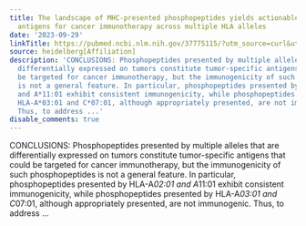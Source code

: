 ```yaml
---
title: The landscape of MHC-presented phosphopeptides yields actionable shared tumor
  antigens for cancer immunotherapy across multiple HLA alleles
date: '2023-09-29'
linkTitle: https://pubmed.ncbi.nlm.nih.gov/37775115/?utm_source=curl&utm_medium=rss&utm_campaign=pubmed-2&utm_content=1FakS-2QOkCT8HsMOQP1bCRQ4YzyumYOmxmF0moLsQ3dFB1E9V&fc=20220326224207&ff=20230930180856&v=2.17.9.post6+86293ac
source: heidelberg[Affiliation]
description: 'CONCLUSIONS: Phosphopeptides presented by multiple alleles that are
  differentially expressed on tumors constitute tumor-specific antigens that could
  be targeted for cancer immunotherapy, but the immunogenicity of such phosphopeptides
  is not a general feature. In particular, phosphopeptides presented by HLA-A*02:01
  and A*11:01 exhibit consistent immunogenicity, while phosphopeptides presented by
  HLA-A*03:01 and C*07:01, although appropriately presented, are not immunogenic.
  Thus, to address ...'
disable_comments: true
---
```

CONCLUSIONS: Phosphopeptides presented by multiple alleles that are differentially expressed on tumors constitute tumor-specific antigens that could be targeted for cancer immunotherapy, but the immunogenicity of such phosphopeptides is not a general feature. In particular, phosphopeptides presented by HLA-A*02:01 and A*11:01 exhibit consistent immunogenicity, while phosphopeptides presented by HLA-A*03:01 and C*07:01, although appropriately presented, are not immunogenic. Thus, to address ...